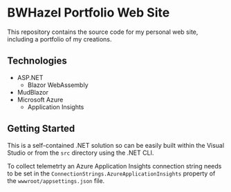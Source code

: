 # BWHazel Portfolio Web Site

This repository contains the source code for my personal web site, including a portfolio of my creations.

## Technologies

* ASP.NET
    * Blazor WebAssembly
* MudBlazor
* Microsoft Azure
    * Application Insights

## Getting Started

This is a self-contained .NET solution so can be easily built within the Visual Studio or from the `src` directory using the .NET CLI.

To collect telemetrty an Azure Application Insights connection string needs to be set in the `ConnectionStrings.AzureApplicationInsights` property of the `wwwroot/appsettings.json` file.